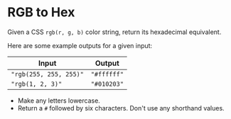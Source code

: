 # RGB to Hex

Given a CSS `rgb(r, g, b)` color string, return its hexadecimal equivalent.

Here are some example outputs for a given input:

| Input | Output |
| --- | --- |
| `"rgb(255, 255, 255)"` | `"#ffffff"` |
| `"rgb(1, 2, 3)"` | `"#010203"` |

-   Make any letters lowercase.
-   Return a `#` followed by six characters. Don't use any shorthand values.